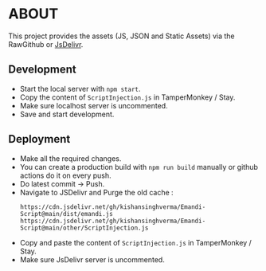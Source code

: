 # ABOUT
This project provides the assets (JS, JSON and Static Assets) via the RawGithub or [JsDelivr](https://www.jsdelivr.com/github).

## Development
- Start the local server with `npm start`.
- Copy the content of `ScriptInjection.js` in TamperMonkey / Stay.
- Make sure localhost server is uncommented.
- Save and start development.

## Deployment
- Make all the required changes.
- You can create a production build with `npm run build` manually or github actions do it on every push.
- Do latest commit -> Push.
- Navigate to JSDelivr and Purge the old cache :
    ```
    https://cdn.jsdelivr.net/gh/kishansinghverma/Emandi-Script@main/dist/emandi.js
    https://cdn.jsdelivr.net/gh/kishansinghverma/Emandi-Script@main/other/ScriptInjection.js
    ```
- Copy and paste the content of `ScriptInjection.js` in TamperMonkey / Stay.
- Make sure JsDelivr server is uncommented.